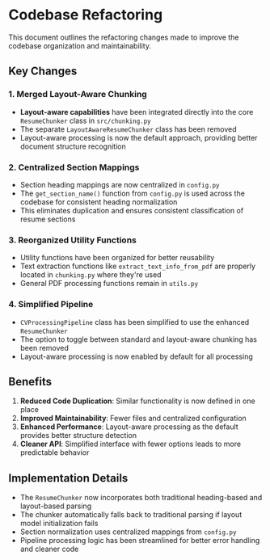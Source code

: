 # Codebase Refactoring

This document outlines the refactoring changes made to improve the codebase organization and maintainability.

## Key Changes

### 1. Merged Layout-Aware Chunking

- **Layout-aware capabilities** have been integrated directly into the core `ResumeChunker` class in `src/chunking.py`
- The separate `LayoutAwareResumeChunker` class has been removed
- Layout-aware processing is now the default approach, providing better document structure recognition

### 2. Centralized Section Mappings

- Section heading mappings are now centralized in `config.py`
- The `get_section_name()` function from `config.py` is used across the codebase for consistent heading normalization
- This eliminates duplication and ensures consistent classification of resume sections

### 3. Reorganized Utility Functions

- Utility functions have been organized for better reusability
- Text extraction functions like `extract_text_info_from_pdf` are properly located in `chunking.py` where they're used
- General PDF processing functions remain in `utils.py`

### 4. Simplified Pipeline 

- `CVProcessingPipeline` class has been simplified to use the enhanced `ResumeChunker`
- The option to toggle between standard and layout-aware chunking has been removed
- Layout-aware processing is now enabled by default for all processing

## Benefits

1. **Reduced Code Duplication**: Similar functionality is now defined in one place
2. **Improved Maintainability**: Fewer files and centralized configuration
3. **Enhanced Performance**: Layout-aware processing as the default provides better structure detection
4. **Cleaner API**: Simplified interface with fewer options leads to more predictable behavior

## Implementation Details

- The `ResumeChunker` now incorporates both traditional heading-based and layout-based parsing
- The chunker automatically falls back to traditional parsing if layout model initialization fails
- Section normalization uses centralized mappings from `config.py`
- Pipeline processing logic has been streamlined for better error handling and cleaner code 